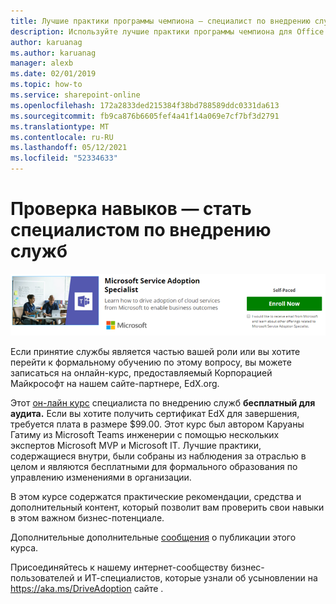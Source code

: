 ```yaml
---
title: Лучшие практики программы чемпиона — специалист по внедрению служб
description: Используйте лучшие практики программы чемпиона для Office 365 принятия.
author: karuanag
ms.author: karuanag
manager: alexb
ms.date: 02/01/2019
ms.topic: how-to
ms.service: sharepoint-online
ms.openlocfilehash: 172a2833ded215384f38bd788589ddc0331da613
ms.sourcegitcommit: fb9ca876b6605fef4a41f14a069e7cf7bf3d2791
ms.translationtype: MT
ms.contentlocale: ru-RU
ms.lasthandoff: 05/12/2021
ms.locfileid: "52334633"
---
```

# <a name="validate-your-skills---become-a-service-adoption-specialist"></a>Проверка навыков — стать специалистом по внедрению служб

![Курс специалиста по внедрению служб](media/champs_sascourse.png)

Если принятие службы является частью вашей роли или вы хотите перейти к формальному обучению по этому вопросу, вы можете записаться на онлайн-курс, предоставляемый Корпорацией Майкрософт на нашем сайте-партнере, EdX.org. 

Этот [он-лайн курс](/learn/paths/m365-service-adoption/) специалиста по внедрению служб **бесплатный для аудита.**  Если вы хотите получить сертификат EdX для завершения, требуется плата в размере $99.00.  Этот курс был [](https://linkedin.com/in/karuanagatimu) автором Каруаны Гатиму из Microsoft Teams инженерии с помощью нескольких экспертов Microsoft MVP и Microsoft IT.  Лучшие практики, содержащиеся внутри, были собраны из наблюдения за отраслью в целом и являются бесплатными для формального образования по управлению изменениями в организации.  

В этом курсе содержатся практические рекомендации, средства и дополнительный контент, который позволит вам проверить свои навыки в этом важном бизнес-потенциале.  

Дополнительные дополнительные [сообщения](https://aka.ms/AdoptionCertAnnouncement) о публикации этого курса. 

Присоединяйтесь к нашему интернет-сообществу бизнес-пользователей и ИТ-специалистов, которые узнали об усыновлении на https://aka.ms/DriveAdoption сайте .